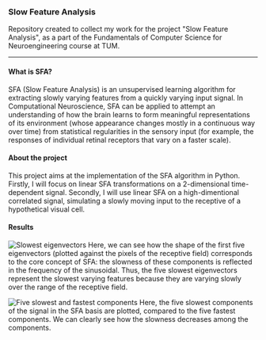 ### Slow Feature Analysis

Repository created to collect my work for the project "Slow Feature Analysis", as a part of the Fundamentals of Computer Science for Neuroengineering course at TUM. 

-----

#### What is SFA?

SFA (Slow Feature Analysis) is an unsupervised learning algorithm for extracting slowly varying features from a quickly varying input signal. In Computational Neuroscience, SFA can be applied to attempt an understanding of how the brain learns to form meaningful representations of its environment (whose appearance changes mostly in a continuous way over time) from statistical regularities in the sensory input (for example, the responses of individual retinal receptors that vary on a faster scale). 

#### About the project

This project aims at the implementation of the SFA algorithm in Python. Firstly, I will focus on linear SFA transformations on a 2-dimensional time-dependent signal. Secondly, I will use linear SFA on a high-dimentional correlated signal, simulating a slowly moving input to the receptive of a hypothetical visual cell.

#### Results

![Slowest eigenvectors](https://github.com/fulviadelduca/slow-feature-analysis/blob/master/Figures/slowest_eigv.jpg)
Here, we can see how the shape of the first five eigenvectors (plotted against the pixels of the receptive field) corresponds to the core concept of SFA: the slowness of these components is reflected in the frequency of the sinusoidal. Thus, the five slowest eigenvectors represent the slowest varying features because they are varying slowly over the range of the receptive field.

![Five slowest and fastest components](https://github.com/fulviadelduca/slow-feature-analysis/blob/master/Figures/final_plot.jpg)
Here, the five slowest components of the signal in the SFA basis are plotted, compared to the five fastest components. We can clearly see how the slowness decreases among the components.
